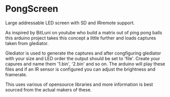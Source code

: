 # PongScreen
Large addressable LED screen with SD and IRremote support.

As inspired by BitLuni on youtube who build a matrix out of ping pong balls this arduino project takes this concept a little further and loads captures taken from glediator. 

Glediator is used to generate the captures and after congfiguring glediator with your size and LED order the output should be set to 'file'. Create your capures and name them '1.bin', '2.bin' and so on. The arduino will play these files and if an IR sensor is configured you can adjust the brightness and framerate.

This uses various of opensource libraries and more information is best sourced from the actual makers of these.

